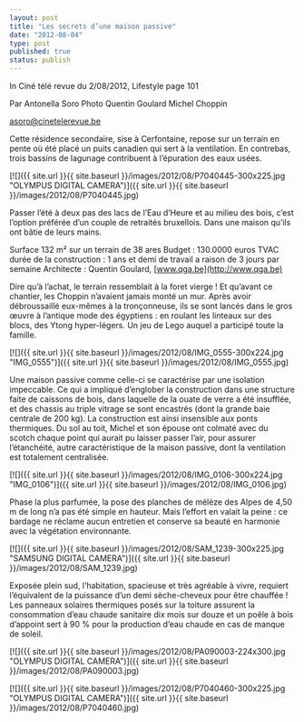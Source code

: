 ```yaml
---
layout: post
title: "Les secrets d’une maison passive"
date: "2012-08-04"
type: post
published: true
status: publish
---
```


In Ciné télé revue du 2/08/2012, Lifestyle page 101

Par Antonella Soro Photo Quentin Goulard Michel Choppin

[asoro@cinetelerevue.be](mailto:asoro@cinetelerevue.be)

 [](mailto:asoro@cinetelerevue.be) 

Cette résidence secondaire, sise à Cerfontaine, repose sur un terrain en pente où été placé un puits canadien qui sert à la ventilation. En contrebas, trois bassins de lagunage contribuent à l’épuration des eaux usées.

[![]({{ site.url }}{{ site.baseurl }}/images/2012/08/P7040445-300x225.jpg "OLYMPUS DIGITAL CAMERA")]({{ site.url }}{{ site.baseurl }}/images/2012/08/P7040445.jpg)

Passer l’été à deux pas des lacs de l’Eau d’Heure et au milieu des bois, c’est l’option préférée d’un couple de retraités bruxellois. Dans une maison qu’ils ont bâtie de leurs mains.

Surface 132 m² sur un terrain de 38 ares Budget : 130.0000 euros TVAC durée de la construction : 1 ans et demi de travail a raison de 3 jours par semaine Architecte : Quentin Goulard, [www.qga.be](http://www.qga.be)

Dire qu’à l’achat, le terrain ressemblait à la foret vierge ! Et qu’avant ce chantier, les Choppin n’avaient jamais monté un mur. Après avoir débroussaillé eux-mêmes à la tronçonneuse, ils se sont lancés dans le gros œuvre à l’antique mode des égyptiens : en roulant les linteaux sur des blocs, des Ytong hyper-légers. Un jeu de Lego auquel a participé toute la famille.

[![]({{ site.url }}{{ site.baseurl }}/images/2012/08/IMG_0555-300x224.jpg "IMG_0555")]({{ site.url }}{{ site.baseurl }}/images/2012/08/IMG_0555.jpg)

Une maison passive comme celle-ci se caractérise par une isolation impeccable. Ce qui a impliqué d’englober la construction dans une structure faite de caissons de bois, dans laquelle de la ouate de verre a été insufflée, et des chassis au triple vitrage se sont encastrés (dont la grande baie centrale de 200 kg). La construction est ainsi insensible aux ponts thermiques. Du sol au toit, Michel et son épouse ont colmaté avec du scotch chaque point qui aurait pu laisser passer l’air, pour assurer l’étanchéité, autre caractéristique de la maison passive, dont la ventilation est totalement centralisée.

[![]({{ site.url }}{{ site.baseurl }}/images/2012/08/IMG_0106-300x224.jpg "IMG_0106")]({{ site.url }}{{ site.baseurl }}/images/2012/08/IMG_0106.jpg)

Phase la plus parfumée, la pose des planches de mélèze des Alpes de 4,50 m de long n’a pas été simple en hauteur. Mais l’effort en valait la peine : ce bardage ne réclame aucun entretien et conserve sa beauté en harmonie avec la végétation environnante.

[![]({{ site.url }}{{ site.baseurl }}/images/2012/08/SAM_1239-300x225.jpg "SAMSUNG DIGITAL CAMERA")]({{ site.url }}{{ site.baseurl }}/images/2012/08/SAM_1239.jpg)

Exposée plein sud, l’habitation, spacieuse et très agréable à vivre, requiert l’équivalent de la puissance d’un demi sèche-cheveux pour être chauffée ! Les panneaux solaires thermiques posés sur la toiture assurent la consommation d’eau chaude sanitaire dix mois sur douze et un poêle à bois d’appoint sert à 90 % pour la production d’eau chaude en cas de manque de soleil.

[![]({{ site.url }}{{ site.baseurl }}/images/2012/08/PA090003-224x300.jpg "OLYMPUS DIGITAL CAMERA")]({{ site.url }}{{ site.baseurl }}/images/2012/08/PA090003.jpg)

[![]({{ site.url }}{{ site.baseurl }}/images/2012/08/P7040460-300x225.jpg "OLYMPUS DIGITAL CAMERA")]({{ site.url }}{{ site.baseurl }}/images/2012/08/P7040460.jpg)

